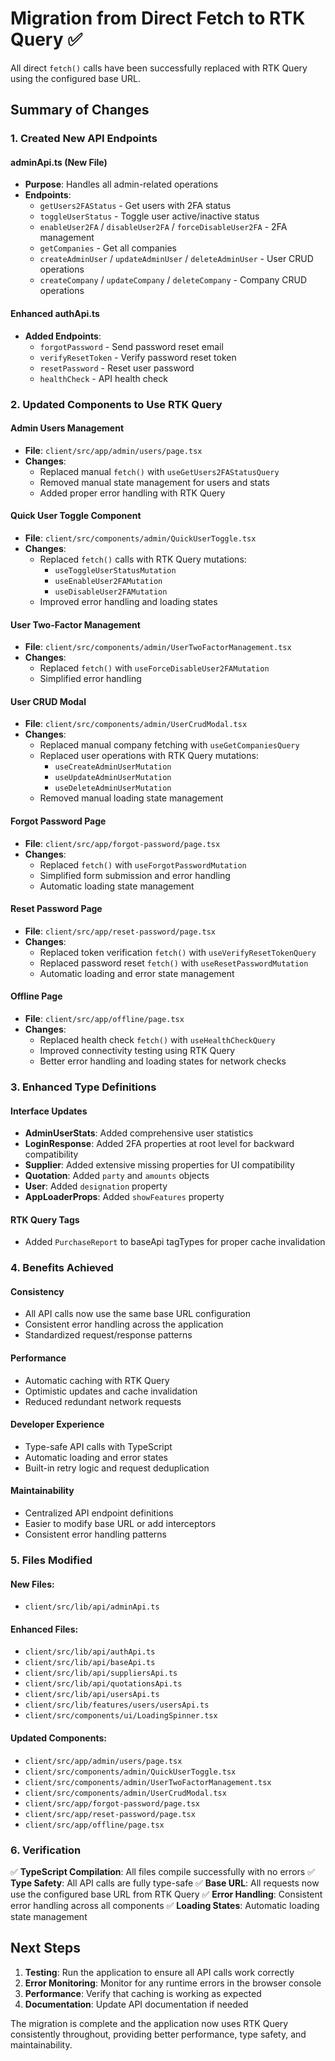 # Migration from Direct Fetch to RTK Query ✅

All direct `fetch()` calls have been successfully replaced with RTK Query using the configured base URL.

## Summary of Changes

### 1. Created New API Endpoints

#### **adminApi.ts** (New File)
- **Purpose**: Handles all admin-related operations
- **Endpoints**:
  - `getUsers2FAStatus` - Get users with 2FA status
  - `toggleUserStatus` - Toggle user active/inactive status
  - `enableUser2FA` / `disableUser2FA` / `forceDisableUser2FA` - 2FA management
  - `getCompanies` - Get all companies
  - `createAdminUser` / `updateAdminUser` / `deleteAdminUser` - User CRUD operations
  - `createCompany` / `updateCompany` / `deleteCompany` - Company CRUD operations

#### **Enhanced authApi.ts**
- **Added Endpoints**:
  - `forgotPassword` - Send password reset email
  - `verifyResetToken` - Verify password reset token
  - `resetPassword` - Reset user password
  - `healthCheck` - API health check

### 2. Updated Components to Use RTK Query

#### **Admin Users Management**
- **File**: `client/src/app/admin/users/page.tsx`
- **Changes**: 
  - Replaced manual `fetch()` with `useGetUsers2FAStatusQuery`
  - Removed manual state management for users and stats
  - Added proper error handling with RTK Query

#### **Quick User Toggle Component**
- **File**: `client/src/components/admin/QuickUserToggle.tsx`
- **Changes**:
  - Replaced `fetch()` calls with RTK Query mutations:
    - `useToggleUserStatusMutation`
    - `useEnableUser2FAMutation`
    - `useDisableUser2FAMutation`
  - Improved error handling and loading states

#### **User Two-Factor Management**
- **File**: `client/src/components/admin/UserTwoFactorManagement.tsx`
- **Changes**:
  - Replaced `fetch()` with `useForceDisableUser2FAMutation`
  - Simplified error handling

#### **User CRUD Modal**
- **File**: `client/src/components/admin/UserCrudModal.tsx`
- **Changes**:
  - Replaced manual company fetching with `useGetCompaniesQuery`
  - Replaced user operations with RTK Query mutations:
    - `useCreateAdminUserMutation`
    - `useUpdateAdminUserMutation`
    - `useDeleteAdminUserMutation`
  - Removed manual loading state management

#### **Forgot Password Page**
- **File**: `client/src/app/forgot-password/page.tsx`
- **Changes**:
  - Replaced `fetch()` with `useForgotPasswordMutation`
  - Simplified form submission and error handling
  - Automatic loading state management

#### **Reset Password Page**
- **File**: `client/src/app/reset-password/page.tsx`
- **Changes**:
  - Replaced token verification `fetch()` with `useVerifyResetTokenQuery`
  - Replaced password reset `fetch()` with `useResetPasswordMutation`
  - Automatic loading and error state management

#### **Offline Page**
- **File**: `client/src/app/offline/page.tsx`
- **Changes**:
  - Replaced health check `fetch()` with `useHealthCheckQuery`
  - Improved connectivity testing using RTK Query
  - Better error handling and loading states for network checks

### 3. Enhanced Type Definitions

#### **Interface Updates**
- **AdminUserStats**: Added comprehensive user statistics
- **LoginResponse**: Added 2FA properties at root level for backward compatibility
- **Supplier**: Added extensive missing properties for UI compatibility
- **Quotation**: Added `party` and `amounts` objects
- **User**: Added `designation` property
- **AppLoaderProps**: Added `showFeatures` property

#### **RTK Query Tags**
- Added `PurchaseReport` to baseApi tagTypes for proper cache invalidation

### 4. Benefits Achieved

#### **Consistency**
- All API calls now use the same base URL configuration
- Consistent error handling across the application
- Standardized request/response patterns

#### **Performance**
- Automatic caching with RTK Query
- Optimistic updates and cache invalidation
- Reduced redundant network requests

#### **Developer Experience**
- Type-safe API calls with TypeScript
- Automatic loading and error states
- Built-in retry logic and request deduplication

#### **Maintainability**
- Centralized API endpoint definitions
- Easier to modify base URL or add interceptors
- Consistent error handling patterns

### 5. Files Modified

#### **New Files**:
- `client/src/lib/api/adminApi.ts`

#### **Enhanced Files**:
- `client/src/lib/api/authApi.ts`
- `client/src/lib/api/baseApi.ts`
- `client/src/lib/api/suppliersApi.ts`
- `client/src/lib/api/quotationsApi.ts`
- `client/src/lib/api/usersApi.ts`
- `client/src/lib/features/users/usersApi.ts`
- `client/src/components/ui/LoadingSpinner.tsx`

#### **Updated Components**:
- `client/src/app/admin/users/page.tsx`
- `client/src/components/admin/QuickUserToggle.tsx`
- `client/src/components/admin/UserTwoFactorManagement.tsx`
- `client/src/components/admin/UserCrudModal.tsx`
- `client/src/app/forgot-password/page.tsx`
- `client/src/app/reset-password/page.tsx`
- `client/src/app/offline/page.tsx`

### 6. Verification

✅ **TypeScript Compilation**: All files compile successfully with no errors
✅ **Type Safety**: All API calls are fully type-safe
✅ **Base URL**: All requests now use the configured base URL from RTK Query
✅ **Error Handling**: Consistent error handling across all components
✅ **Loading States**: Automatic loading state management

## Next Steps

1. **Testing**: Run the application to ensure all API calls work correctly
2. **Error Monitoring**: Monitor for any runtime errors in the browser console
3. **Performance**: Verify that caching is working as expected
4. **Documentation**: Update API documentation if needed

The migration is complete and the application now uses RTK Query consistently throughout, providing better performance, type safety, and maintainability.
